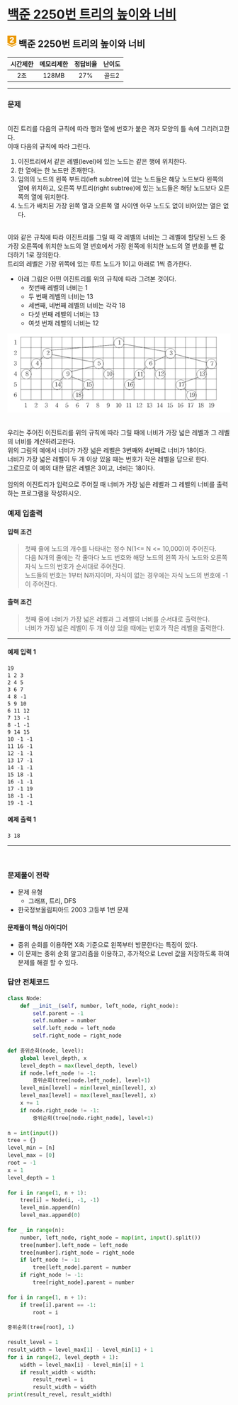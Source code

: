
# [백준 2250번 트리의 높이와 너비](https://www.acmicpc.net/problem/2250)

## <img src="https://raw.githubusercontent.com/gudals-kim/Studyroom/0c61bf1ad9b6434ff624dbab4012654df8c92b01/codingtest/img/rank/gold_2.svg" width="20">  백준 2250번 트리의 높이와 너비   


|  시간제한  | 메모리제한  | 정답비율  |  난이도   | 
|:------:|:------:|:-----:|:------:|
|   2초   | 128MB  |  27%  |  골드2   |

---

### 문제

<br> 이진 트리를 다음의 규칙에 따라 행과 열에 번호가 붙은 격자 모양의 틀 속에 그리려고한다.
<br> 이때 다음의 규칙에 따라 그린다.

1. 이진트리에서 같은 레벨(level)에 있는 노드는 같은 행에 위치한다.
2. 한 열에는 한 노드만 존재한다.
3. 임의의 노드의 왼쪽 부트리(left subtree)에 있는 노드들은 해당 노드보다 왼쪽의 열에 위치하고, 오른쪽 부트리(right subtree)에 있는 노드들은 해당 노드보다 오른쪽의 열에 위치한다.
4. 노드가 배치된 가장 왼쪽 열과 오른쪽 열 사이엔 아무 노드도 없이 비어있는 열은 없다.

<br> 이와 같은 규칙에 따라 이진트리를 그릴 때 각 레벨의 너비는 그 레벨에 할당된 노드 중 가장 오른쪽에 위치한 노드의 열 번호에서 가장 왼쪽에 위치한 노드의 열 번호를 뺀 값 더하기 1로 정의한다.
<br> 트리의 레벨은 가장 위쪽에 있는 루트 노드가 1이고 아래로 1씩 증가한다.
<br>  

- 아래 그림은 어떤 이진트리를 위의 규칙에 따라 그려본 것이다.
  - 첫번째 레벨의 너비는 1
  - 두 번째 레벨의 너비는 13
  - 세번째, 네번째 레벨의 너비는 각각 18
  - 다섯 번째 레벨의 너비는 13
  - 여섯 번재 레벨의 너비는 12

<img src="https://github.com/gudals-kim/Studyroom/blob/delevlop/codingtest/img/backjoon_2250_1.png?raw=true">

<br> 우리는 주어진 이진트리를 위의 규칙에 따라 그릴 때에 너비가 가장 넓은 레벨과 그 레벨의 너비를 계산하려고한다.
<br> 위의 그림의 예에서 너비가 가장 넓은 레벨은 3번째와 4번째로 너비가 18이다.
<br> 너비가 가장 넓은 레벨이 두 개 이상 있을 때는 번호가 작은 레벨을 답으로 한다.
<br> 그로므로 이 예의 대한 답은 레벨은 3이고, 너비는 18이다.
<br>
<br> 임의의 이진트리가 입력으로 주어질 때 너비가 가장 넓은 레벨과 그 레벨의 너비를 출력하는 프로그램을 작성하시오.

### 예제 입출력

#### 입력 조건
> 첫째 줄에 노드의 개수를 나타내는 정수 N(1<= N <= 10,000)이 주어진다.<br> 
> 다음 N개의 줄에는 각 줄마다 노드 번호와 해당 노드의 왼쪽 자식 노드와 오른쪽 자식 노드의 번호가 순서대로 주어진다.<br>
> 노드들의 번호는 1부터 N까지이며, 자식이 없는 경우에는 자식 노드의 번호에 -1이 주어진다. <br>
#### 출력 조건
> 첫째 줄에 너비가 가장 넓은 레벨과 그 레벨의 너비를 순서대로 출력한다. <br>
> 너비가 가장 넓은 레벨이 두 개 이상 있을 때에는 번호가 작은 레벨을 출력한다. <br>
---
#### 예제 입력 1
```
19
1 2 3
2 4 5
3 6 7
4 8 -1
5 9 10
6 11 12
7 13 -1
8 -1 -1
9 14 15
10 -1 -1
11 16 -1
12 -1 -1
13 17 -1
14 -1 -1
15 18 -1
16 -1 -1
17 -1 19
18 -1 -1
19 -1 -1
```
#### 예제 출력 1
```
3 18
```
---



<br>

### 문제풀이 전략
- 문제 유형
  - 그래프, 트리, DFS
- 한국정보올림피아드 2003 고등부 1번 문제

#### 문제풀이 핵심 아이디어
- 중위 순회를 이용하면 X축 기준으로 왼쪽부터 방문한다는 특징이 있다.
- 이 문제는 중위 순회 알고리즘을 이용하고, 추가적으로 Level 값을 저장하도록 하여 문제를 해결 할 수 있다.

### 답안 전체코드

```py
class Node:
    def __init__(self, number, left_node, right_node):
        self.parent = -1
        self.number = number
        self.left_node = left_node
        self.right_node = right_node

def 중위순회(node, level):
    global level_depth, x
    level_depth = max(level_depth, level)
    if node.left_node != -1:
        중위순회(tree[node.left_node], level+1)
    level_min[level] = min(level_min[level], x)
    level_max[level] = max(level_max[level], x)
    x += 1
    if node.right_node != -1:
        중위순회(tree[node.right_node], level+1)

n = int(input())
tree = {}
level_min = [n]
level_max = [0]
root = -1
x = 1
level_depth = 1

for i in range(1, n + 1):
    tree[i] = Node(i, -1, -1)
    level_min.append(n)
    level_max.append(0)

for _ in range(n):
    number, left_node, right_node = map(int, input().split())
    tree[number].left_node = left_node
    tree[number].right_node = right_node
    if left_node != -1:
        tree[left_node].parent = number
    if right_node != -1:
        tree[right_node].parent = number

for i in range(1, n + 1):
    if tree[i].parent == -1:
        root = i

중위순회(tree[root], 1)

result_level = 1
result_width = level_max[1] - level_min[1] + 1
for i in range(2, level_depth + 1):
    width = level_max[i] - level_min[i] + 1
    if result_width < width:
        result_revel = i
        result_width = width
print(result_revel, result_width)
```
